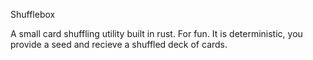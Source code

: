 Shufflebox

A small card shuffling utility built in rust. For fun.
It is deterministic, you provide a seed and recieve a shuffled deck of cards.
